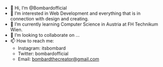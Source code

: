 - 👋 Hi, I’m @Bombardofficial
- 👀 I’m interested in Web Development and everything that is in connection with design and creating.
- 🌱 I’m currently learning Computer Science in Austria at FH Technikum Wien.
- 💞️ I’m looking to collaborate on ...
- 📫 How to reach me: 
   - Instagram: itsbombard
   - Twitter: bombardofficial
   - Email: bombardthecreator@gmail.com

<!---
Bombardofficial/Bombardofficial is a ✨ special ✨ repository because its `README.md` (this file) appears on your GitHub profile.
You can click the Preview link to take a look at your changes.
--->
